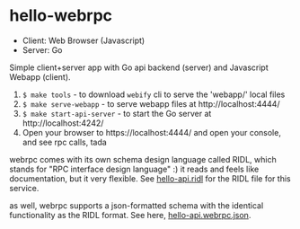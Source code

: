 hello-webrpc
============

* Client: Web Browser (Javascript)
* Server: Go

Simple client+server app with Go api backend (server) and Javascript Webapp (client).

1. `$ make tools` - to download `webify` cli to serve the 'webapp/' local files
2. `$ make serve-webapp` - to serve webapp files at http://localhost:4444/
3. `$ make start-api-server` - to start the Go server at http://localhost:4242/
4. Open your browser to https://localhost:4444/ and open your console, and see rpc calls, tada

webrpc comes with its own schema design language called RIDL, which stands for "RPC interface
design language" :) it reads and feels like documentation, but it very flexible. See
[hello-api.ridl](./hello-api.ridl) for the RIDL file for this service.

as well, webrpc supports a json-formatted schema with the identical functionality as the RIDL format.
See here, [hello-api.webrpc.json](./hello-api.webrpc.json).
